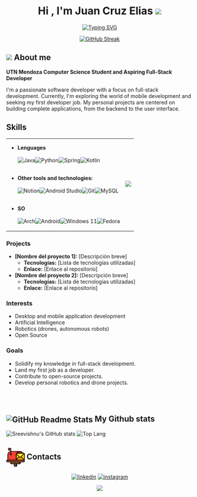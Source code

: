 <h1 align="center">Hi , I'm Juan Cruz Elias <img src="https://media.giphy.com/media/hvRJCLFzcasrR4ia7z/giphy.gif" width="35"></h1>
<p align="center">
  <a href="https://github.com/DenverCoder1/readme-typing-svg"><img src="https://readme-typing-svg.herokuapp.com?font=Time+New+Roman&color=8F15F7FF&size=20&center=true&vCenter=true&width=400&height=30&lines=Backend+Developer;Mobile+Developer;Full+Stack;Engineer+Software" alt="Typing SVG" /></a>
</p>
<div align="center">
  <a href="https://git.io/streak-stats"><img src="https://streak-stats.demolab.com?user=h4che404&theme=dark&hide_border=verdadero&locale=es&short_numbers=FALSO&exclude_days=Sun" alt="GitHub Streak" /></a>
</div>

## <picture><img src = "https://github.com/7oSkaaa/7oSkaaa/blob/main/Images/about_me.gif?raw=true" width = 50px></picture> About me

**UTN Mendoza Computer Science Student and Aspiring Full-Stack Developer**


I'm a passionate software developer with a focus on full-stack development. Currently, I'm exploring the world of mobile development and seeking my first developer job. My personal projects are centered on building complete applications, from the backend to the user interface.

## Skills
<table border="0" cellpadding="0" cellspacing="0">
  <tr>
    <td>
  
  * **Lenguages** <br><br>
  ![Java](https://img.shields.io/badge/java-%23ED8B00.svg?style=for-the-badge&logo=openjdk&logoColor=white)![Python](https://img.shields.io/badge/python-3670A0?style=for-the-badge&logo=python&logoColor=ffdd54)![Spring](https://img.shields.io/badge/spring-%236DB33F.svg?style=for-the-badge&logo=spring&logoColor=white)![Kotlin](https://img.shields.io/badge/kotlin-%237F52FF.svg?style=for-the-badge&logo=kotlin&logoColor=white) <br><br>
  
  * **Other tools and technologies:** <br><br>
  ![Notion](https://img.shields.io/badge/Notion-%23000000.svg?style=for-the-badge&logo=notion&logoColor=white)![Android Studio](https://img.shields.io/badge/android%20studio-346ac1?style=for-the-badge&logo=android%20studio&logoColor=white)![Git](https://img.shields.io/badge/git-%23F05033.svg?style=for-the-badge&logo=git&logoColor=white)![MySQL](https://img.shields.io/badge/mysql-4479A1.svg?style=for-the-badge&logo=mysql&logoColor=white)
  <br><br>
  * **SO**
  <br><br>
  ![Arch](https://img.shields.io/badge/Arch%20Linux-1793D1?logo=arch-linux&logoColor=fff&style=for-the-badge)![Android](https://img.shields.io/badge/Android-3DDC84?style=for-the-badge&logo=android&logoColor=white)![Windows 11](https://img.shields.io/badge/Windows%2011-%230079d5.svg?style=for-the-badge&logo=Windows%2011&logoColor=white)![Fedora](https://img.shields.io/badge/Fedora-294172?style=for-the-badge&logo=fedora&logoColor=white)
    </td>
    <td>
      <picture> <img src="https://github.com/7oSkaaa/7oSkaaa/blob/main/Images/Right_Side.gif?raw=true" width = 250px></picture>
    </td>
  </tr>
</table>

### Projects
* **[Nombre del proyecto 1]:** [Descripción breve]
  * **Tecnologías:** [Lista de tecnologías utilizadas]
  * **Enlace:** [Enlace al repositorio]
* **[Nombre del proyecto 2]:** [Descripción breve]
  * **Tecnologías:** [Lista de tecnologías utilizadas]
  * **Enlace:** [Enlace al repositorio]

### Interests
* Desktop and mobile application development
* Artificial Intelligence
* Robotics (drones, autonomous robots)
* Open Source
  
### Goals
* Solidify my knowledge in full-stack development.
* Land my first job as a developer.
* Contribute to open-source projects.
* Develop personal robotics and drone projects.

<br>
<br>

##  <img width="50px" src="https://res.cloudinary.com/anuraghazra/image/upload/v1594908242/logo_ccswme.svg" align="center" alt="GitHub Readme Stats" /> My Github stats
![Sreevishnu's GitHub stats](https://github-readme-stats.vercel.app/api?username=h4che404&include_all_commits=true&count_private=true&show_icons=true&line_height=20&title_color=7A7ADB&icon_color=2234AE&text_color=D3D3D3&bg_color=0,000000,130F40)
![Top Lang](https://github-readme-stats.vercel.app/api/top-langs?username=h4che404&show_icons=true&theme=dark&locale=en&layout=compact&title_color=7A7ADB&icon_color=2234AE&text_color=D3D3D3&bg_color=0,000000,130F40)


##  <img width="50px" src="https://github.com/h4che404/h4che404/blob/main/buzonENtrada.png" align="center" alt="GitHub Readme Stats" /> Contacts
<p align="center">
<a href="[https://www.linkedin.com/in/1010nishant/](https://www.linkedin.com/in/juan-cruz-elias-a9398220b/)" target="blank"><img align="center" src="https://user-images.githubusercontent.com/88904952/234979284-68c11d7f-1acc-4f0c-ac78-044e1037d7b0.png" alt="linkedin" height="50" width="50" /></a>
<a href="[https://www.instagram.com/nishant.jangir.1010/](https://www.instagram.com/juan_elias404/)" target="blank"><img align="center" src="https://user-images.githubusercontent.com/88904952/234981169-2dd1e58f-4b7e-468c-8213-034ba62156c3.png" alt="instagram" height="50" width="50" /></a>
</p>

<div align="center">

[![](https://visitcount.itsvg.in/api?id=H4che404&label=Profile%20Views&color=6&icon=2&pretty=false)](https://visitcount.itsvg.in)

</div>
